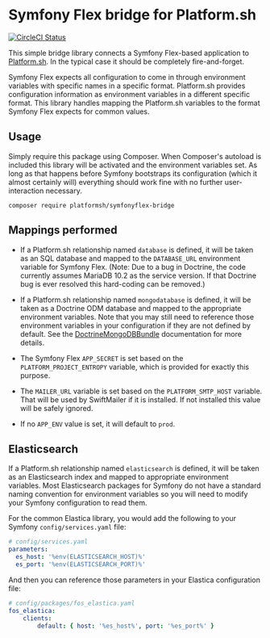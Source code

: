 # Symfony Flex bridge for Platform.sh

[![CircleCI Status](https://circleci.com/gh/platformsh/symfonyflex-bridge.svg?style=shield&circle-token=:circle-token)](https://circleci.com/gh/platformsh/symfonyflex-bridge)

This simple bridge library connects a Symfony Flex-based application to [Platform.sh](https://platform.sh/).  In the typical case it should be completely fire-and-forget.

Symfony Flex expects all configuration to come in through environment variables with specific names in a specific format.  Platform.sh provides configuration information as environment variables in a different specific format.  This library handles mapping the Platform.sh variables to the format Symfony Flex expects for common values.

## Usage

Simply require this package using Composer.  When Composer's autoload is included this library will be activated and the environment variables set.  As long as that happens before Symfony bootstraps its configuration (which it almost certainly will) everything should work fine with no further user-interaction necessary.

```
composer require platformsh/symfonyflex-bridge
```

## Mappings performed

* If a Platform.sh relationship named `database` is defined, it will be taken as an SQL database and mapped to the `DATABASE_URL` environment variable for Symfony Flex.  (Note: Due to a bug in Doctrine, the code currently assumes MariaDB 10.2 as the service version.  If that Doctrine bug is ever resolved this hard-coding can be removed.)

* If a Platform.sh relationship named `mongodatabase` is defined, it will be taken as a Doctrine ODM database and mapped to the appropriate environment variables.  Note that you may still need to reference those environment variables in your configuration if they are not defined by default.  See the [DoctrineMongoDBBundle](https://symfony.com/doc/master/bundles/DoctrineMongoDBBundle/index.html) documentation for more details.

* The Symfony Flex `APP_SECRET` is set based on the `PLATFORM_PROJECT_ENTROPY` variable, which is provided for exactly this purpose.

* The `MAILER_URL` variable is set based on the `PLATFORM_SMTP_HOST` variable.  That will be used by SwiftMailer if it is installed.  If not installed this value will be safely ignored.

* If no `APP_ENV` value is set, it will default to `prod`.


## Elasticsearch

If a Platform.sh relationship named `elasticsearch` is defined, it will be taken as an Elasticsearch index and mapped to appropriate environment variables.  Most Elasticsearch packages for Symfony do not have a standard  naming convention for environment variables so you will need to modify your Symfony configuration to read them.

For the common Elastica library, you would add the following to your Symfony `config/services.yaml` file:

```yaml
# config/services.yaml
parameters:
  es_host: '%env(ELASTICSEARCH_HOST)%'
  es_port: '%env(ELASTICSEARCH_PORT)%'
```

And then you can reference those parameters in your Elastica configuration file:

```yaml
# config/packages/fos_elastica.yaml
fos_elastica:
    clients:
        default: { host: '%es_host%', port: '%es_port%' }
```

